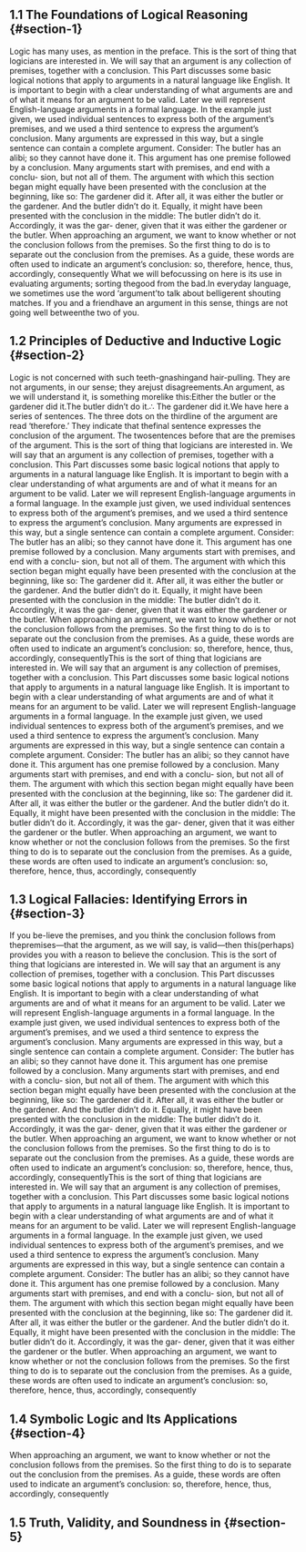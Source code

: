 ## 1.1 The Foundations of Logical Reasoning {#section-1}

Logic has many uses, as mention in the preface. 
This is the sort of thing that logicians are interested in. We
will say that an argument is any collection of premises, together
with a conclusion.
This Part discusses some basic logical notions that apply to
arguments in a natural language like English. It is important to
begin with a clear understanding of what arguments are and of
what it means for an argument to be valid. Later we will represent
English-language arguments in a formal language.
In the example just given, we used individual sentences to
express both of the argument’s premises, and we used a third
sentence to express the argument’s conclusion. Many arguments
are expressed in this way, but a single sentence can contain a
complete argument. Consider:
The butler has an alibi; so they cannot have done it.
This argument has one premise followed by a conclusion.
Many arguments start with premises, and end with a conclu-
sion, but not all of them. The argument with which this section
began might equally have been presented with the conclusion at
the beginning, like so:
The gardener did it. After all, it was either the butler
or the gardener. And the butler didn’t do it.
Equally, it might have been presented with the conclusion in the
middle:
The butler didn’t do it. Accordingly, it was the gar-
dener, given that it was either the gardener or the
butler.
When approaching an argument, we want to know whether or not
the conclusion follows from the premises. So the first thing to do
is to separate out the conclusion from the premises. As a guide,
these words are often used to indicate an argument’s conclusion:
so, therefore, hence, thus, accordingly, consequently
What we will befocussing on here is its use in evaluating arguments; sorting thegood from the bad.In everyday language, we sometimes use the word ‘argument’to talk about belligerent shouting matches. If you and a friendhave an argument in this sense, things are not going well betweenthe two of you. 

## 1.2 Principles of Deductive and Inductive Logic  {#section-2}

Logic is not concerned with such teeth-gnashingand hair-pulling. They are not arguments, in our sense; they arejust disagreements.An argument, as we will understand it, is something morelike this:Either the butler or the gardener did it.The butler didn’t do it.∴ The gardener did it.We have here a series of sentences. The three dots on the thirdline of the argument are read ‘therefore.’ They indicate that thefinal sentence expresses the conclusion of the argument. The twosentences before that are the premises of the argument. This is the sort of thing that logicians are interested in. We
will say that an argument is any collection of premises, together
with a conclusion.
This Part discusses some basic logical notions that apply to
arguments in a natural language like English. It is important to
begin with a clear understanding of what arguments are and of
what it means for an argument to be valid. Later we will represent
English-language arguments in a formal language.
In the example just given, we used individual sentences to
express both of the argument’s premises, and we used a third
sentence to express the argument’s conclusion. Many arguments
are expressed in this way, but a single sentence can contain a
complete argument. Consider:
The butler has an alibi; so they cannot have done it.
This argument has one premise followed by a conclusion.
Many arguments start with premises, and end with a conclu-
sion, but not all of them. The argument with which this section
began might equally have been presented with the conclusion at
the beginning, like so:
The gardener did it. After all, it was either the butler
or the gardener. And the butler didn’t do it.
Equally, it might have been presented with the conclusion in the
middle:
The butler didn’t do it. Accordingly, it was the gar-
dener, given that it was either the gardener or the
butler.
When approaching an argument, we want to know whether or not
the conclusion follows from the premises. So the first thing to do
is to separate out the conclusion from the premises. As a guide,
these words are often used to indicate an argument’s conclusion:
so, therefore, hence, thus, accordingly, consequentlyThis is the sort of thing that logicians are interested in. We
will say that an argument is any collection of premises, together
with a conclusion.
This Part discusses some basic logical notions that apply to
arguments in a natural language like English. It is important to
begin with a clear understanding of what arguments are and of
what it means for an argument to be valid. Later we will represent
English-language arguments in a formal language.
In the example just given, we used individual sentences to
express both of the argument’s premises, and we used a third
sentence to express the argument’s conclusion. Many arguments
are expressed in this way, but a single sentence can contain a
complete argument. Consider:
The butler has an alibi; so they cannot have done it.
This argument has one premise followed by a conclusion.
Many arguments start with premises, and end with a conclu-
sion, but not all of them. The argument with which this section
began might equally have been presented with the conclusion at
the beginning, like so:
The gardener did it. After all, it was either the butler
or the gardener. And the butler didn’t do it.
Equally, it might have been presented with the conclusion in the
middle:
The butler didn’t do it. Accordingly, it was the gar-
dener, given that it was either the gardener or the
butler.
When approaching an argument, we want to know whether or not
the conclusion follows from the premises. So the first thing to do
is to separate out the conclusion from the premises. As a guide,
these words are often used to indicate an argument’s conclusion:
so, therefore, hence, thus, accordingly, consequently

## 1.3 Logical Fallacies: Identifying Errors in {#section-3}
If you be-lieve the premises, and you think the conclusion follows from thepremises—that the argument, as we will say, is valid—then this(perhaps) provides you with a reason to believe the conclusion.
This is the sort of thing that logicians are interested in. We
will say that an argument is any collection of premises, together
with a conclusion.
This Part discusses some basic logical notions that apply to
arguments in a natural language like English. It is important to
begin with a clear understanding of what arguments are and of
what it means for an argument to be valid. Later we will represent
English-language arguments in a formal language.
In the example just given, we used individual sentences to
express both of the argument’s premises, and we used a third
sentence to express the argument’s conclusion. Many arguments
are expressed in this way, but a single sentence can contain a
complete argument. Consider:
The butler has an alibi; so they cannot have done it.
This argument has one premise followed by a conclusion.
Many arguments start with premises, and end with a conclu-
sion, but not all of them. The argument with which this section
began might equally have been presented with the conclusion at
the beginning, like so:
The gardener did it. After all, it was either the butler
or the gardener. And the butler didn’t do it.
Equally, it might have been presented with the conclusion in the
middle:
The butler didn’t do it. Accordingly, it was the gar-
dener, given that it was either the gardener or the
butler.
When approaching an argument, we want to know whether or not
the conclusion follows from the premises. So the first thing to do
is to separate out the conclusion from the premises. As a guide,
these words are often used to indicate an argument’s conclusion:
so, therefore, hence, thus, accordingly, consequentlyThis is the sort of thing that logicians are interested in. We
will say that an argument is any collection of premises, together
with a conclusion.
This Part discusses some basic logical notions that apply to
arguments in a natural language like English. It is important to
begin with a clear understanding of what arguments are and of
what it means for an argument to be valid. Later we will represent
English-language arguments in a formal language.
In the example just given, we used individual sentences to
express both of the argument’s premises, and we used a third
sentence to express the argument’s conclusion. Many arguments
are expressed in this way, but a single sentence can contain a
complete argument. Consider:
The butler has an alibi; so they cannot have done it.
This argument has one premise followed by a conclusion.
Many arguments start with premises, and end with a conclu-
sion, but not all of them. The argument with which this section
began might equally have been presented with the conclusion at
the beginning, like so:
The gardener did it. After all, it was either the butler
or the gardener. And the butler didn’t do it.
Equally, it might have been presented with the conclusion in the
middle:
The butler didn’t do it. Accordingly, it was the gar-
dener, given that it was either the gardener or the
butler.
When approaching an argument, we want to know whether or not
the conclusion follows from the premises. So the first thing to do
is to separate out the conclusion from the premises. As a guide,
these words are often used to indicate an argument’s conclusion:
so, therefore, hence, thus, accordingly, consequently


## 1.4 Symbolic Logic and Its Applications {#section-4}

When approaching an argument, we want to know whether or not
the conclusion follows from the premises. So the first thing to do
is to separate out the conclusion from the premises. As a guide,
these words are often used to indicate an argument’s conclusion:
so, therefore, hence, thus, accordingly, consequently



## 1.5 Truth, Validity, and Soundness in {#section-5}
